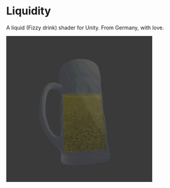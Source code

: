 # Liquidity
A liquid (Fizzy drink) shader for Unity. From Germany, with love.

![Preview](./Preview.gif)